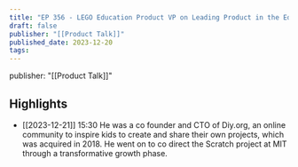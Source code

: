 ```yaml
---
title: "EP 356 - LEGO Education Product VP on Leading Product in the Education Space"
draft: false
publisher: "[[Product Talk]]"
published_date: 2023-12-20
tags:
---
```

publisher: "[[Product Talk]]"


## Highlights
* [[2023-12-21]] 15:30  He was a co founder and CTO of Diy.org, an online community to inspire kids to create and share their own projects, which was acquired in 2018. He went on to co direct the Scratch project at MIT through a transformative growth phase.

